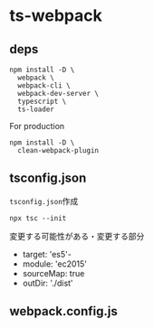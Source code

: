 # ts-webpack
## deps

```shell
npm install -D \
  webpack \
  webpack-cli \
  webpack-dev-server \
  typescript \
  ts-loader
```

For production
```shell
npm install -D \
  clean-webpack-plugin
```
## tsconfig.json
`tsconfig.json`作成

```shell
npx tsc --init
```

変更する可能性がある・変更する部分

- target: 'es5'- 
- module: 'ec2015'
- sourceMap: true
- outDir: './dist'

## webpack.config.js



